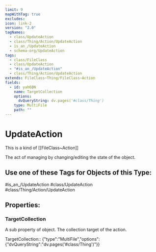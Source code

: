 ```yaml
---
limit: 9
mapWithTag: true
excludes: 
icon: link-2
version: "2.0"
tagNames:
  - class/UpdateAction
  - class/Thing/Action/UpdateAction
  - is_an_/UpdateAction
  - schema-org/UpdateAction
tags:
  - class/FileClass
  - class/UpdateAction
  - "#is_an_/UpdateAction"
  - class/Thing/Action/UpdateAction
extends: FileClass~Thing/FileClass~Action
fields:
  - id: yah6BN
    name: TargetCollection
    options:
      dvQueryString: dv.pages('#class/Thing')
    type: MultiFile
    path: ""
---
```


# UpdateAction
This is a kind of [[FileClass~Action]]

The act of managing by changing/editing the state of the object.


## Use one of these Tags for Objects of this Type:

#is_an_/UpdateAction
#class/UpdateAction
#class/Thing/Action/UpdateAction

## Properties:

### TargetCollection
A sub property of object. The collection target of the action.

TargetCollection:: {"type":"MultiFile","options":{"dvQueryString":"dv.pages('#class/Thing')"}}


